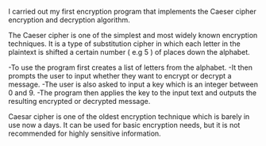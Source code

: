 I carried out my first encryption program that implements the Caeser cipher encryption and decryption algorithm.

The Caeser cipher is one of the simplest and most widely known encryption techniques. It is a type of substitution cipher in which each letter in the plaintext is shifted a certain number ( e.g 5 ) of places down the alphabet.

-To use the program first creates a list of letters from the alphabet.
-It then prompts the user to input whether they want to encrypt or decrypt a message. 
-The user is also asked to input a key which is an integer between 0 and 9. 
-The program then applies the key to the input text and outputs the resulting encrypted or decrypted message.
 
Caesar cipher is one of the oldest encryption technique which is barely in use now a days. It can be used for basic encryption needs, but it is not recommended for highly sensitive information.
